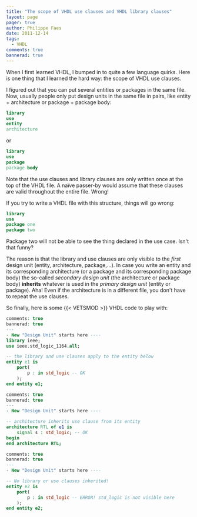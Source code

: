 ```yaml
---
title: "The scope of VHDL use clauses and VHDL library clauses"
layout: page 
pager: true
author: Philippe Faes
date: 2011-12-14
tags: 
  - VHDL
comments: true
bannerad: true
---
```



When I first learned VHDL, I bumped in to quite a few language quirks. Here is one thing that I learned the hard way: the scope of VHDL use clauses.

I figured out that you can put several entities or packages in the same file. Now, usually people only put design units in the same file in pairs, like entity + architecture or package + package body:
```vhdl
library
use
entity
architecture
```
or
```vhdl
library
use
package
package body
```

Note that the use clauses and library clauses are only written once at the top of the VHDL file. A naïve passer-by would assume that these clauses are valid throughout the entire file. Wrong!

If you try to write a VHDL file with this structure, things will go wrong:
```vhdl
library
use
package one
package two
```

Package two will not be able to see the thing declared in the use case. Isn't that funny? 

The reason is that the library and use clauses are only visible to the *first* design unit (entity, architecture, package,...). In case you write an entity and its corresponding architecture (or a package and its corresponding package body) the so-called *secondary design unit* (the architecture or package body) **inherits** whatever is used in the *primary design unit* (entity or package). Aha!
Even if the architecture is in a different file, you don't have to repeat the use clauses.

So finally, here is some {{< VETSMOD >}} VHDL code to play with:
```vhdl
comments: true
bannerad: true
---
- New "Design Unit" starts here ----
library ieee;
use ieee.std_logic_1164.all;

-- the library and use clauses apply to the entity below
entity e1 is
	port(
		p : in std_logic -- OK
	);
end entity e1;

comments: true
bannerad: true
---
- New "Design Unit" starts here ----

-- architecture inherits use clause from its entity 
architecture RTL of e1 is
	signal s : std_logic; -- OK
begin
end architecture RTL;

comments: true
bannerad: true
---
- New "Design Unit" starts here ----

-- No library or use clauses inherited!
entity e2 is
	port(
		p : in std_logic -- ERROR! std_logic is not visible here
	);
end entity e2;
```
